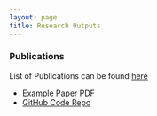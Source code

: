 ```yaml
---
layout: page
title: Research Outputs
---
```


### Publications

List of Publications can be found [here](https://www.durham.ac.uk/staff/behzad-kazemtabrizi/) 


- [Example Paper PDF](assets/example.pdf)
- [GitHub Code Repo](https://github.com/yourrepo)


